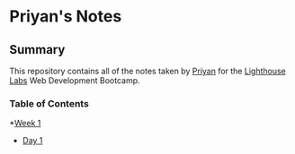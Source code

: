 # Priyan's Notes
## Summary
This repository contains all of the notes taken by [Priyan](https://github.com/Priyan0388) for the [Lighthouse Labs](https://lighthouselabs.ca) Web Development Bootcamp.
### Table of Contents
*[Week 1](/Week_1)
  * [Day 1](/Week_1/Day_1)